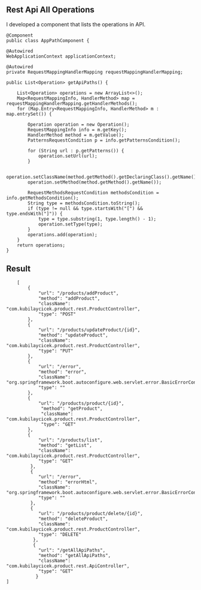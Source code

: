 ## Rest Api All Operations
I developed a component that lists the operations in API.


    @Component
    public class AppPathComponent {

    @Autowired
    WebApplicationContext applicationContext;

    @Autowired
    private RequestMappingHandlerMapping requestMappingHandlerMapping;

    public List<Operation> getApiPaths() {

        List<Operation> operations = new ArrayList<>();
        Map<RequestMappingInfo, HandlerMethod> map = requestMappingHandlerMapping.getHandlerMethods();
        for (Map.Entry<RequestMappingInfo, HandlerMethod> m : map.entrySet()) {

            Operation operation = new Operation();
            RequestMappingInfo info = m.getKey();
            HandlerMethod method = m.getValue();
            PatternsRequestCondition p = info.getPatternsCondition();

            for (String url : p.getPatterns()) {
                operation.setUrl(url);
            }

            operation.setClassName(method.getMethod().getDeclaringClass().getName());
            operation.setMethod(method.getMethod().getName());

            RequestMethodsRequestCondition methodsCondition = info.getMethodsCondition();
            String type = methodsCondition.toString();
            if (type != null && type.startsWith("[") && type.endsWith("]")) {
                type = type.substring(1, type.length() - 1);
                operation.setType(type);
            }
            operations.add(operation);
        }
        return operations;
    }

## Result 
   
        [
            {
                "url": "/products/addProduct",
                "method": "addProduct",
                "className": "com.kubilaycicek.product.rest.ProductController",
                "type": "POST"
            },
            {
                "url": "/products/updateProduct/{id}",
                "method": "updateProduct",
                "className": "com.kubilaycicek.product.rest.ProductController",
                "type": "PUT"
            },
            {
                "url": "/error",
                "method": "error",
                "className": "org.springframework.boot.autoconfigure.web.servlet.error.BasicErrorController",
                "type": ""
            },
            {
                "url": "/products/product/{id}",
                 "method": "getProduct",
                 "className": "com.kubilaycicek.product.rest.ProductController",
                 "type": "GET"
            },
            {
                "url": "/products/list",
                "method": "getList",
                "className": "com.kubilaycicek.product.rest.ProductController",
                "type": "GET"
             },
             {
                "url": "/error",
                "method": "errorHtml",
                "className": "org.springframework.boot.autoconfigure.web.servlet.error.BasicErrorController",
                "type": ""
             },
             {
                "url": "/products/product/delete/{id}",
                "method": "deleteProduct",
                "className": "com.kubilaycicek.product.rest.ProductController",
                "type": "DELETE"
              },
              {
                "url": "/getAllApiPaths",
                "method": "getAllApiPaths",
                "className": "com.kubilaycicek.product.rest.ApiController",
                "type": "GET"
               }
    ]
